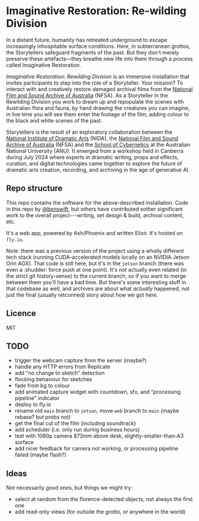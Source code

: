 # Imaginative Restoration: Re-wilding Division

In a distant future, humanity has retreated underground to escape increasingly
inhospitable surface conditions. Here, in subterranean grottos, the Storytellers
safeguard fragments of the past. But they don't merely preserve these
artefacts—they breathe new life into them through a process called Imaginative
Restoration.

_Imaginative Restoration: Rewilding Division_ is an immersive installation that
invites participants to step into the role of a Storyteller. Your mission? To
interact with and creatively restore damaged archival films from the
[National Film and Sound Archive of Australia](https://www.nfsa.gov.au/) (NFSA).
As a Storyteller in the Rewilding Division you work to dream up and repopulate
the scenes with Australian flora and fauna, by hand drawing the creatures you
can imagine, in live time you will see them enter the footage of the film,
adding colour to the black and white scenes of the past.

Storytellers is the result of an exploratory collaboration between the
[National Institute of Dramatic Arts](https://www.nida.edu.au) (NIDA), the
[National Film and Sound Archive of Australia](https://www.nfsa.gov.au/) (NFSA)
and the [School of Cybernetics](https://cybernetics.anu.edu.au) at the
Australian National University (ANU). It emerged from a workshop held in
Canberra during July 2024 where experts in dramatic writing, props and effects,
curation, and digital technologies came together to explore the future of
dramatic arts creation, recording, and archiving in the age of generative AI.

## Repo structure

This repo contains the software for the above-described installation. Code in
this repo by [@benswift](https://github.com/benswift), but others have
contributed sother significant work to the overall project---writing, set design
& build, archival content, etc.

It's a web app, powered by Ash/Phoenix and written Elixir. It's hosted on
`fly.io`.

Note: there was a previous version of the project using a wholly different tech
stack (running CUDA-accelerated models locally on an NVIDIA Jetson Orin AGX).
That code is still here, but it's in the `jetson` branch (there was even a
:shudder: force push at one point). It's not actually even related (in the
strict git history-sense) to the current branch, so if you want to merge between
them you'll have a bad time. But there's some interesting stuff in that codebase
as well, and archives are about what _actually_ happened, not just the final
(usually retconned) story about how we got here.

## Licence

MIT

## TODO

- trigger the webcam capture from the server (maybe?)
- handle any HTTP errors from Replicate
- add "no change to sketch" detection
- flocking behaviour for sketches
- fade from bg to colour
- add animated capture widget with countdown, sfx, and "processing pipeline"
  indicator
- deploy to fly.io
- rename old `main` branch to `jetson`, move `web` branch to `main` (maybe
  rebase? but probs not)
- get the final cut of the film (including soundtrack)
- add scheduler (i.e. only run during business hours)
- test with 1080p camera 873mm above desk, slightly-smaller-than-A3 surface
- add nicer feedback for camera not working, or processing pipeline failed
  (maybe flash?)

## Ideas

Not necessarily good ones, but things we might try:

- select at random from the florence-detected objects, not always the first one
- add read-only views (for outside the grotto, or anywhere in the world)
